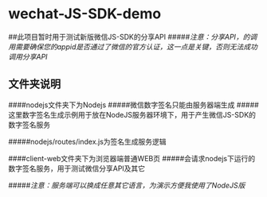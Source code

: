 # wechat-JS-SDK-demo

##此项目暂时用于测试新版微信JS-SDK的分享API
#####*注意：分享API，的调用需要确保您的appid是否通过了微信的官方认证，这一点是关键，否则无法成功调用分享API*

## 文件夹说明

####nodejs文件夹下为Nodejs
#####微信数字签名只能由服务器端生成
#####这里数字签名生成示例用于放在NodeJS服务器环境下，用于产生微信JS-SDK的数字签名服务

#####nodejs/routes/index.js为签名生成服务逻辑
<br />

####client-web文件夹下为浏览器端普通WEB页
#####会请求nodejs下运行的数字签名服务，用于测试微信分享API及其它

#####*注意：服务端可以换成任意其它语言，为演示方便我使用了NodeJS版*
